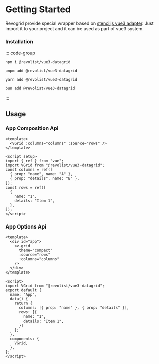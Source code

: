 # Getting Started

Revogrid provide special wrapper based on [stenciljs vue3 adapter](https://www.npmjs.com/package/@stencil/vue3-output-target). Just import it to your project and it can be used as part of vue3 system.

### Installation

::: code-group

```npm
npm i @revolist/vue3-datagrid

```

```pnpm
pnpm add @revolist/vue3-datagrid
```

```yarn
yarn add @revolist/vue3-datagrid
```

```bun
bun add @revolist/vue3-datagrid
```
:::

## Usage

### App Composition Api
```vue
<template>
  <VGrid :columns="columns" :source="rows" />
</template>

<script setup>
import { ref } from "vue";
import VGrid from "@revolist/vue3-datagrid";
const columns = ref([
  { prop: "name", name: "A" },
  { prop: "details", name: "B" },
]);
const rows = ref([
  {
    name: "1",
    details: "Item 1",
  },
]);
</script>

```


### App Options Api
```vue
<template>
  <div id="app">
    <v-grid
      theme="compact"
      :source="rows"
      :columns="columns"
    />
  </div>
</template>
 
<script>
import VGrid from "@revolist/vue3-datagrid";
export default {
  name: "App",
  data() {
    return {
      columns: [{ prop: "name" }, { prop: "details" }],
      rows: [{
        name: "1",
        details: "Item 1",
      }]
    };
  },
  components: {
    VGrid,
  },
};
</script>
```


<!--@include: ../../demo/vue/vue.sample.options.md-->
